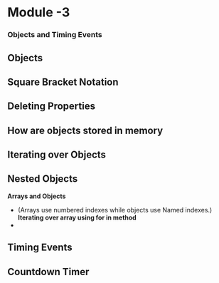 # Module -3 

### Objects and Timing Events 

**Objects** 
  - 
**Square Bracket Notation** 
  - 
**Deleting Properties** 
  - 
**How are objects stored in memory**
  -  
**Iterating over Objects**
  -   
**Nested Objects**
  -   
**Arrays and Objects**  
  - (Arrays use numbered indexes while  objects use Named indexes.)
**Iterating over array using for in method**
  -  
**Timing Events**
  -  
**Countdown Timer**
  -  

